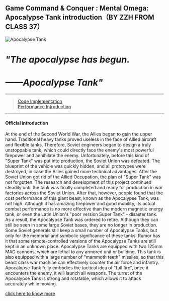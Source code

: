 ## Game Command & Conquer : Mental Omega: Apocalypse Tank introduction（BY ZZH FROM CLASS 37）

![Apocalypse Tank](https://bkimg.cdn.bcebos.com/pic/2fdda3cc7cd98d10b437876d263fb80e7aec908f?x-bce-process=image/watermark,image_d2F0ZXIvYmFpa2U5Mg==,g_7,xp_5,yp_5/format,f_auto)  
# _"The apocalypse has begun._ 
# _——Apocalypse Tank"_
___
>[Code Implementation](https://github.com/IEwonder/CPE-test1/blob/main/code.md#code)  
>[Performance Introduction](https://github.com/IEwonder/CPE-test1/blob/main/Performance%20Introduction.md)
___
#### **Official introduction**  
At the end of the Second World War, the Allies began to gain the upper hand. Traditional heavy tanks proved useless in the face of Allied aircraft and flexible tanks. Therefore, Soviet engineers began to design a truly unstoppable tank, which could directly face the enemy's most powerful firepower and annihilate the enemy. Unfortunately, before this kind of "Super Tank" was put into production, the Soviet Union was defeated. The blueprint of the vehicle was quickly hidden, and all prototypes were destroyed, in case the Allies gained more technical advantages. After the Soviet Union got rid of the Allied Occupation, the plan of "Super Tank" was not forgotten. The research and development of this project continued steadily until the tank was finally completed and ready for production in war factories across the Soviet Union.
After that, however, people found that the cost performance of this giant beast, known as the Apocalypse Tank, was not high. Although it has amazing firepower and good mobility, its actual combat performance is no more effective than the modern magnetic energy tank, or even the Latin Union's "poor version Super Tank" - disaster tank. As a result, the Apocalypse Tank was ordered to retire. Although they can still be seen in some large Soviet bases, they are no longer in production. Some Soviet generals still keep a small number of Apocalypse Tanks, but only for the memorial and symbolic significance of these tanks. Rumor has it that some remote-controlled versions of the Apocalypse Tanks are still kept in an unknown place.
Apocalypse Tanks are equipped with two 125mm MAG cannons, which are lethal to any armored unit or building. This tank is also equipped with a large number of "mammoth teeth" missiles, so that this beast class war machine can effectively counter the air force and infantry. Apocalypse Tank fully embodies the tactical idea of "full fire", once it encounters the enemy, it will launch all weapons. The turret of the Apocalypse Tank is strong and rotatable, which allows it to attack accurately while moving.


[click here to know more](https://moapyr.fandom.com/zh/wiki/%E5%A4%A9%E5%90%AF%E5%9D%A6%E5%85%8B)
